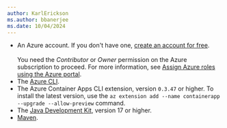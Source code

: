 ```yaml
---
author: KarlErickson
ms.author: bbanerjee
ms.date: 10/04/2024
---
```


* An Azure account. If you don't have one, [create an account for free](https://azure.microsoft.com/free/?WT.mc_id=A261C142F).<br><br>You need the *Contributor* or *Owner* permission on the Azure subscription to proceed. For more information, see [Assign Azure roles using the Azure portal](/azure/role-based-access-control/role-assignments-portal).
* The [Azure CLI](/cli/azure/install-azure-cli).
* The Azure Container Apps CLI extension, version `0.3.47` or higher. To install the latest version, use the `az extension add --name containerapp --upgrade --allow-preview` command.
* The [Java Development Kit](/java/openjdk/install), version 17 or higher.
* [Maven](https://maven.apache.org/download.cgi).
